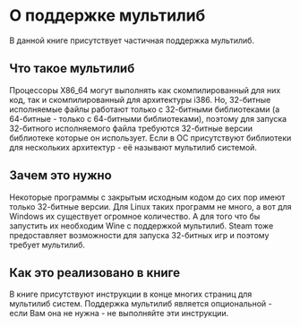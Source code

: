 ﻿# О поддержке мультилиб

В данной книге присутствует частичная поддержка мультилиб.

## Что такое мультилиб

Процессоры X86_64 могут выполнять как скомпилированный для них код, так и скомпилированный для архитектуры i386.
Но, 32-битные исполняемые файлы работают только с 32-битными библиотеками (а 64-битные - только с 64-битными библиотеками), поэтому для запуска 32-битного исполняемого файла требуются 32-битные версии библиотеке которые он использует.
Если в ОС присутствуют библиотеки для нескольких архитектур - её называют мультилиб системой.

## Зачем это нужно

Некоторые программы с закрытым исходным кодом до сих пор имеют только 32-битные версии. Для Linux таких программ не много, а вот для Windows их существует огромное количество. А для того что бы запустить их необходим Wine с поддержкой мультилиб. Steam тоже предоставляет возможности для запуска 32-битных игр и поэтому требует мультилиб.

## Как это реализовано в книге

В книге присутствуют инструкции в конце многих страниц для мультилиб систем. Поддержка мультилиб является опциональной - если Вам она не нужна - не выполняйте эти инструкции.
